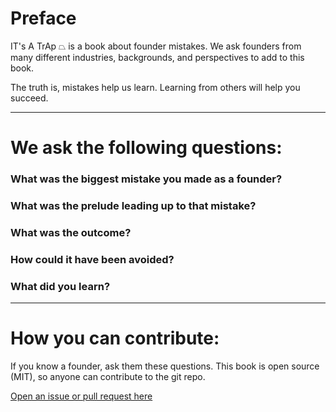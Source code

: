 # Preface

IT's A TrAp ⏢ is a book about founder mistakes. We ask founders from many different industries, backgrounds, and perspectives to add to this book.

The truth is, mistakes help us learn. Learning from others will help you succeed.

---
# We ask the following questions:

### What was the biggest mistake you made as a founder?

### What was the prelude leading up to that mistake?

### What was the outcome?

### How could it have been avoided?

### What did you learn?

---
# How you can contribute:

If you know a founder, ask them these questions. This book is open source (MIT), so anyone can contribute to the git repo.

[Open an issue or pull request here](https://github.com/invertedcapital/itsatrap)